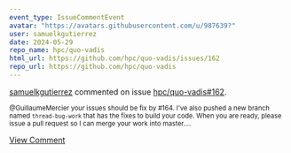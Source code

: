 ```yaml
---
event_type: IssueCommentEvent
avatar: "https://avatars.githubusercontent.com/u/987639?"
user: samuelkgutierrez
date: 2024-05-29
repo_name: hpc/quo-vadis
html_url: https://github.com/hpc/quo-vadis/issues/162
repo_url: https://github.com/hpc/quo-vadis
---
```


<a href='https://github.com/samuelkgutierrez' target='_blank'>samuelkgutierrez</a> commented on issue <a href='https://github.com/hpc/quo-vadis/issues/162' target='_blank'>hpc/quo-vadis#162</a>.

<small>@GuillaumeMercier your issues should be fix by #164. I've also pushed a new branch named `thread-bug-work` that has the fixes to build your code. When you are ready, please issue a pull request so I can merge your work into master....</small>

<a href='https://github.com/hpc/quo-vadis/issues/162' target='_blank'>View Comment</a>